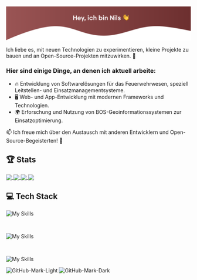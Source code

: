 ![title](title_image.png)

Ich liebe es, mit neuen Technologien zu experimentieren, kleine Projekte zu bauen und an Open-Source-Projekten mitzuwirken. 🚀  

### Hier sind einige Dinge, an denen ich aktuell arbeite:  

- 🔥 Entwicklung von Softwarelösungen für das Feuerwehrwesen, speziell Leitstellen- und Einsatzmanagementsysteme.  
- 🖥️ Web- und App-Entwicklung mit modernen Frameworks und Technologien.  
- 🌍 Erforschung und Nutzung von BOS-Geoinformationssystemen zur Einsatzoptimierung.  

📫 Ich freue mich über den Austausch mit anderen Entwicklern und Open-Source-Begeisterten! 🚀  

## 🏆 Stats

<!--
Source: https://github.com/anuraghazra/github-readme-stats
-->

<a href="https://github.com/anuraghazra/github-readme-stats#gh-dark-mode-only">
  <img 
    height=200 
    align="center" 
    src="https://github-readme-stats.vercel.app/api?username=NilsMorczinietz&rank_icon=github&include_all_commits=true&theme=dark"
    />
</a>
<a href="https://github.com/anuraghazra/convoychat#gh-dark-mode-only">
  <img 
    height=200 
    align="center" 
    src="https://github-readme-stats.vercel.app/api/top-langs?username=NilsMorczinietz&layout=compact&langs_count=8&card_width=320&theme=dark"
  />
</a>

<a href="https://github.com/anuraghazra/github-readme-stats#gh-light-mode-only">
  <img 
    height=200 
    align="center" 
    src="https://github-readme-stats.vercel.app/api?username=NilsMorczinietz&rank_icon=github&include_all_commits=true&theme=light"
    />
</a>
<a href="https://github.com/anuraghazra/convoychat#gh-light-mode-only">
  <img 
    height=200 
    align="center" 
    src="https://github-readme-stats.vercel.app/api/top-langs?username=NilsMorczinietz&layout=compact&langs_count=8&card_width=320&theme=light"
  />
</a>

## 💻 Tech Stack

<!--
Source: https://github.com/tandpfun/skill-icons
-->

<img 
  src="https://skillicons.dev/icons?i=js,html,css,c,cpp,htmx,java,kotlin,lua,md&theme=light" 
  alt="My Skills"
/>

<br/>

<img 
  src="https://skillicons.dev/icons?i=docker,firebase,git,npm,supabase,react,redux,nodejs,arduino&theme=light" 
  alt="My Skills"
/>

<br/>

<img 
  src="https://skillicons.dev/icons?i=figma,idea,netlify,postman,notion,vscode&theme=light" 
  alt="My Skills"
/>

![GitHub-Mark-Light](https://user-images.githubusercontent.com/3369400/139447912-e0f43f33-6d9f-45f8-be46-2df5bbc91289.png#gh-dark-mode-only)
![GitHub-Mark-Dark](https://user-images.githubusercontent.com/3369400/139448065-39a229ba-4b06-434b-bc67-616e2ed80c8f.png#gh-light-mode-only)

